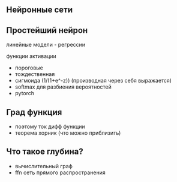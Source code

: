 ## Нейронные сети

## Простейший нейрон

линейные модели - регрессии

функции активации
- пороговые
- тождественная
- сигмоида (1/(1+e^-z)) (производная через себя выражается)
- softmax для разбиения вероятностей
- pytorch

## Град функция
- поэтому ток дифф функции
- теорема хорник (что можно приблизить)

## Что такое глубина?
- вычислительный граф
- ffn сеть прямого распространения